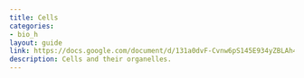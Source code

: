```yaml
---
title: Cells
categories:
- bio_h
layout: guide
link: https://docs.google.com/document/d/131a0dvF-Cvnw6pS145E934yZBLAh4WAPMUY_UbHi8Lo/
description: Cells and their organelles.
---
```


